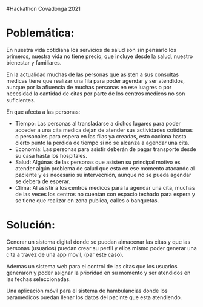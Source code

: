#Hackathon Covadonga 2021



# Poblemática: 
En nuestra vida cotidiana los servicios de salud son sin pensarlo los primeros, nuestra vida no tiene precio, que incluye desde la salud, nuestro bienestar y familiares.


En la actualidad muchas de las personas que asisten a sus consultas medicas tiene que realizar una fila para poder agendar y ser atendidos, aunque por la afluencia de muchas personas en ese luagres o por necesidad la cantidad de citas por parte de los centros medicos no son suficientes. 

En que afecta a las personas: 
- Tiempo: Las personas al transladarse a dichos lugares para poder acceder a una cita medica dejan de atender sus actividades cotidianas o personales para espera en las filas ya creadas, esto oaciona hasta cierto punto la perdida de tiempo sí no se alcanza a agendar una cita. 
- Economia: Las personas para asistir deberán de pagar transporte desde su casa hasta los hospitales. 
- Salud: Algúnas de las personas que asisten su principal motivo es atender algún problema de salud que esta en ese momento atacando al paciente y es necesario su intervecnión, aunque no se pueda agendar se deberá de esperar. 
- Clima: Al asistir a los centros medicos para la agendar una cita, muchas de las veces los centros no cuentan con espacio techado para espera y se tiene que realizar en zona publica, calles o banquetas. 



# Solución:
Generar un sistema digital donde se puedan almacenar las citas y que las personas (usuarios) puedan crear su perfil y ellos mismo poder generar una cita a travez de una app movil, (par este caso). 

Ademas un sistema web para el control de las citas que los usuarios generaron y poder asignar la prioridad en su momento y ser atendidos en las fechas seleccionadas. 

Una aplicación móvil para el sistema de hambulancias donde los paramedicos puedan llenar los datos del pacinte que esta atendiendo. 




